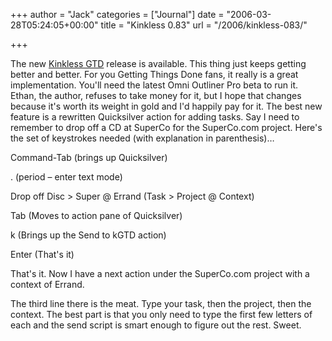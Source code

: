 +++
author = "Jack"
categories = ["Journal"]
date = "2006-03-28T05:24:05+00:00"
title = "Kinkless 0.83"
url = "/2006/kinkless-083/"

+++

The new [Kinkless GTD][1] release is available. This thing just keeps getting better and better. For you Getting Things Done fans, it really is a great implementation. You'll need the latest Omni Outliner Pro beta to run it. Ethan, the author, refuses to take money for it, but I hope that changes because it's worth its weight in gold and I'd happily pay for it. The best new feature is a rewritten Quicksilver action for adding tasks. Say I need to remember to drop off a CD at SuperCo for the SuperCo.com project. Here's the set of keystrokes needed (with explanation in parenthesis)&#8230; 

Command-Tab (brings up Quicksilver) 

. (period &#8211; enter text mode) 

Drop off Disc > Super @ Errand (Task > Project @ Context) 

Tab (Moves to action pane of Quicksilver) 

k (Brings up the Send to kGTD action) 

Enter (That's it) 

That's it. Now I have a next action under the SuperCo.com project with a context of Errand. 

The third line there is the meat. Type your task, then the project, then the context. The best part is that you only need to type the first few letters of each and the send script is smart enough to figure out the rest. Sweet. 

[1]: <http://kinkless.com>